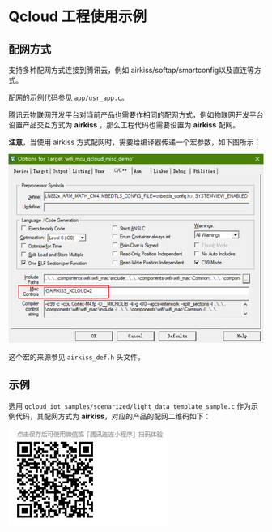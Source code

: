 # Qcloud 工程使用示例

## 配网方式
支持多种配网方式连接到腾讯云，例如 airkiss/softap/smartconfig以及直连等方式。

配网的示例代码参见 `app/usr_app.c`。

腾讯云物联网开发平台对当前产品也需要作相同的配网方式，例如物联网开发平台设置产品交互方式为 **airkiss** ，那么工程代码也需要设置为 **airkiss** 配网。

**注意**，当使用 airkiss 方式配网时，需要给编译器传递一个宏参数，如下图所示：

![airkiss xcloud](images/airkiss_macro.png)

这个宏的来源参见 `airkiss_def.h` 头文件。

## 示例

选用 `qcloud_iot_samples/scenarized/light_data_template_sample.c` 作为示例代码，其配网方式为 **airkiss**，对应的产品的配网二维码如下：

![airkiss配网二维码](images/tencent_qcloud_light_data_template_demo.png)
